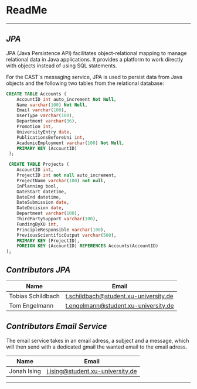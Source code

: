 # ReadMe

***

## _JPA_

JPA (Java Persistence API) facilitates object-relational mapping
to manage relational data in Java applications. It provides a
platform to work directly with objects instead of using SQL statements.

For the CAST´s messaging service, JPA is used to persist data from
Java objects and the following two tables from the relational database:

```SQL
CREATE TABLE Accounts ( 
    AccountID int auto_increment Not Null, 
    Name varchar(100) Not Null, 
    Email varchar(100),
    UserType varchar(100),
    Department varchar(36), 
    Promotion int, 
    UniversityEntry date, 
    PublicationsBeforeUni int, 
    AcademicEmployment varchar(100) Not Null, 
    PRIMARY KEY (AccountID) 
 );
```

```SQL
 CREATE TABLE Projects (
	AccountID int,
    ProjectID int not null auto_increment, 
    ProjectName varchar(100) not null, 
    InPlanning bool, 
    DateStart datetime, 
    DateEnd datetime, 
    DateSubmission date, 
    DateDecision date, 
    Department varchar(100), 
    ThirdPartySupport varchar(100), 
    FundingByXU int, 
    PrincipleResponsible varchar(100), 
    PreviousScientificOutput varchar(500), 
    PRIMARY KEY (ProjectID),
    FOREIGN KEY (AccountID) REFERENCES Accounts(AccountID)  
);
```

## _Contributors JPA_

| Name | Email |
| ---- | ----- |
| Tobias Schildbach | t.schildbach@student.xu-university.de |
| Tom Engelmann | t.engelmann@student.xu-university.de |


## _Contributors Email Service_

The email service takes in an email adress, a subject and a message, which will then send with a dedicated gmail the wanted email to the email adress.

| Name | Email |
| ---- | ----- |
| Jonah Ising | j.ising@student.xu-university.de |
***
